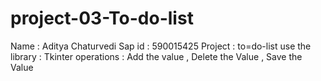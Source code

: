 # project-03-To-do-list
Name : Aditya Chaturvedi
Sap id : 590015425
Project : to=do-list
use the library : Tkinter
operations : Add the value ,
Delete the Value , Save the Value
